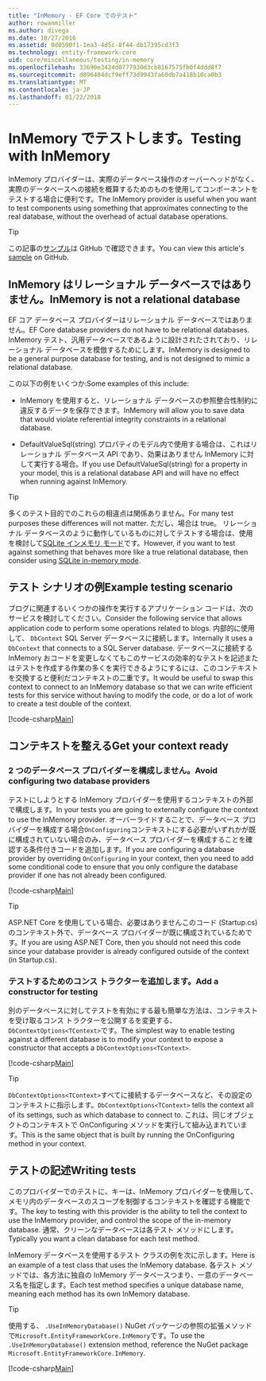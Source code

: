 ```yaml
---
title: "InMemory - EF Core でのテスト"
author: rowanmiller
ms.author: divega
ms.date: 10/27/2016
ms.assetid: 0d0590f1-1ea3-4d5c-8f44-db17395cd3f3
ms.technology: entity-framework-core
uid: core/miscellaneous/testing/in-memory
ms.openlocfilehash: 33690e3424d0777930d3cb8167575fb0f4ddd8f7
ms.sourcegitcommit: d096484dcf9eff73d9943fa60db7a418b10ca0b3
ms.translationtype: MT
ms.contentlocale: ja-JP
ms.lasthandoff: 01/22/2018
---
```

# <a name="testing-with-inmemory"></a><span data-ttu-id="2f42e-102">InMemory でテストします。</span><span class="sxs-lookup"><span data-stu-id="2f42e-102">Testing with InMemory</span></span>

<span data-ttu-id="2f42e-103">InMemory プロバイダーは、実際のデータベース操作のオーバーヘッドがなく、実際のデータベースへの接続を概算するためのものを使用してコンポーネントをテストする場合に便利です。</span><span class="sxs-lookup"><span data-stu-id="2f42e-103">The InMemory provider is useful when you want to test components using something that approximates connecting to the real database, without the overhead of actual database operations.</span></span>

> [!TIP]  
> <span data-ttu-id="2f42e-104">この記事の[サンプル](https://github.com/aspnet/EntityFramework.Docs/tree/master/samples/core/Miscellaneous/Testing)は GitHub で確認できます。</span><span class="sxs-lookup"><span data-stu-id="2f42e-104">You can view this article's [sample](https://github.com/aspnet/EntityFramework.Docs/tree/master/samples/core/Miscellaneous/Testing) on GitHub.</span></span>

## <a name="inmemory-is-not-a-relational-database"></a><span data-ttu-id="2f42e-105">InMemory はリレーショナル データベースではありません。</span><span class="sxs-lookup"><span data-stu-id="2f42e-105">InMemory is not a relational database</span></span>

<span data-ttu-id="2f42e-106">EF コア データベース プロバイダーはリレーショナル データベースではありません。</span><span class="sxs-lookup"><span data-stu-id="2f42e-106">EF Core database providers do not have to be relational databases.</span></span> <span data-ttu-id="2f42e-107">InMemory テスト、汎用データベースであるように設計されたされており、リレーショナル データベースを模倣するためにします。</span><span class="sxs-lookup"><span data-stu-id="2f42e-107">InMemory is designed to be a general purpose database for testing, and is not designed to mimic a relational database.</span></span>

<span data-ttu-id="2f42e-108">この以下の例をいくつか:</span><span class="sxs-lookup"><span data-stu-id="2f42e-108">Some examples of this include:</span></span>
* <span data-ttu-id="2f42e-109">InMemory を使用すると、リレーショナル データベースの参照整合性制約に違反するデータを保存できます。</span><span class="sxs-lookup"><span data-stu-id="2f42e-109">InMemory will allow you to save data that would violate referential integrity constraints in a relational database.</span></span>

* <span data-ttu-id="2f42e-110">DefaultValueSql(string) プロパティのモデル内で使用する場合は、これはリレーショナル データベース API であり、効果はありません InMemory に対して実行する場合。</span><span class="sxs-lookup"><span data-stu-id="2f42e-110">If you use DefaultValueSql(string) for a property in your model, this is a relational database API and will have no effect when running against InMemory.</span></span>

> [!TIP]  
> <span data-ttu-id="2f42e-111">多くのテスト目的でのこれらの相違点は関係ありません。</span><span class="sxs-lookup"><span data-stu-id="2f42e-111">For many test purposes these differences will not matter.</span></span> <span data-ttu-id="2f42e-112">ただし、場合は true。 リレーショナル データベースのように動作しているものに対してテストする場合は、使用を検討して[SQLite インメモリ モード](sqlite.md)です。</span><span class="sxs-lookup"><span data-stu-id="2f42e-112">However, if you want to test against something that behaves more like a true relational database, then consider using [SQLite in-memory mode](sqlite.md).</span></span>

## <a name="example-testing-scenario"></a><span data-ttu-id="2f42e-113">テスト シナリオの例</span><span class="sxs-lookup"><span data-stu-id="2f42e-113">Example testing scenario</span></span>

<span data-ttu-id="2f42e-114">ブログに関連するいくつかの操作を実行するアプリケーション コードは、次のサービスを検討してください。</span><span class="sxs-lookup"><span data-stu-id="2f42e-114">Consider the following service that allows application code to perform some operations related to blogs.</span></span> <span data-ttu-id="2f42e-115">内部的に使用して、 `DbContext` SQL Server データベースに接続します。</span><span class="sxs-lookup"><span data-stu-id="2f42e-115">Internally it uses a `DbContext` that connects to a SQL Server database.</span></span> <span data-ttu-id="2f42e-116">データベースに接続する InMemory おコードを変更しなくてもこのサービスの効率的なテストを記述またはテストを作成する作業の多くを実行できるようにするには、このコンテキストを交換すると便利だコンテキストの二重です。</span><span class="sxs-lookup"><span data-stu-id="2f42e-116">It would be useful to swap this context to connect to an InMemory database so that we can write efficient tests for this service without having to modify the code, or do a lot of work to create a test double of the context.</span></span>

[!code-csharp[Main](../../../../samples/core/Miscellaneous/Testing/BusinessLogic/BlogService.cs)]

## <a name="get-your-context-ready"></a><span data-ttu-id="2f42e-117">コンテキストを整える</span><span class="sxs-lookup"><span data-stu-id="2f42e-117">Get your context ready</span></span>

### <a name="avoid-configuring-two-database-providers"></a><span data-ttu-id="2f42e-118">2 つのデータベース プロバイダーを構成しません。</span><span class="sxs-lookup"><span data-stu-id="2f42e-118">Avoid configuring two database providers</span></span>

<span data-ttu-id="2f42e-119">テストにしようとする InMemory プロバイダーを使用するコンテキストの外部で構成します。</span><span class="sxs-lookup"><span data-stu-id="2f42e-119">In your tests you are going to externally configure the context to use the InMemory provider.</span></span> <span data-ttu-id="2f42e-120">オーバーライドすることで、データベース プロバイダーを構成する場合`OnConfiguring`コンテキストにする必要がいずれかが既に構成されていない場合のみ、データベース プロバイダーを構成することを確認する条件付きコードを追加します。</span><span class="sxs-lookup"><span data-stu-id="2f42e-120">If you are configuring a database provider by overriding `OnConfiguring` in your context, then you need to add some conditional code to ensure that you only configure the database provider if one has not already been configured.</span></span>

[!code-csharp[Main](../../../../samples/core/Miscellaneous/Testing/BusinessLogic/BloggingContext.cs#OnConfiguring)]

> [!TIP]  
> <span data-ttu-id="2f42e-121">ASP.NET Core を使用している場合、必要はありませんこのコード (Startup.cs) のコンテキスト外で、データベース プロバイダーが既に構成されているためです。</span><span class="sxs-lookup"><span data-stu-id="2f42e-121">If you are using ASP.NET Core, then you should not need this code since your database provider is already configured outside of the context (in Startup.cs).</span></span>

### <a name="add-a-constructor-for-testing"></a><span data-ttu-id="2f42e-122">テストするためのコンス トラクターを追加します。</span><span class="sxs-lookup"><span data-stu-id="2f42e-122">Add a constructor for testing</span></span>

<span data-ttu-id="2f42e-123">別のデータベースに対してテストを有効にする最も簡単な方法は、コンテキストを受け取るコンス トラクターを公開するを変更する、`DbContextOptions<TContext>`です。</span><span class="sxs-lookup"><span data-stu-id="2f42e-123">The simplest way to enable testing against a different database is to modify your context to expose a constructor that accepts a `DbContextOptions<TContext>`.</span></span>

[!code-csharp[Main](../../../../samples/core/Miscellaneous/Testing/BusinessLogic/BloggingContext.cs#Constructors)]

> [!TIP]  
> <span data-ttu-id="2f42e-124">`DbContextOptions<TContext>`すべてに接続するデータベースなど、その設定のコンテキストに指示します。</span><span class="sxs-lookup"><span data-stu-id="2f42e-124">`DbContextOptions<TContext>` tells the context all of its settings, such as which database to connect to.</span></span> <span data-ttu-id="2f42e-125">これは、同じオブジェクトのコンテキストで OnConfiguring メソッドを実行して組み込まれています。</span><span class="sxs-lookup"><span data-stu-id="2f42e-125">This is the same object that is built by running the OnConfiguring method in your context.</span></span>

## <a name="writing-tests"></a><span data-ttu-id="2f42e-126">テストの記述</span><span class="sxs-lookup"><span data-stu-id="2f42e-126">Writing tests</span></span>

<span data-ttu-id="2f42e-127">このプロバイダーでのテストに、キーは、InMemory プロバイダーを使用して、メモリ内のデータベースのスコープを制御するコンテキストを確認する機能です。</span><span class="sxs-lookup"><span data-stu-id="2f42e-127">The key to testing with this provider is the ability to tell the context to use the InMemory provider, and control the scope of the in-memory database.</span></span> <span data-ttu-id="2f42e-128">通常、クリーンなデータベースは各テスト メソッドにします。</span><span class="sxs-lookup"><span data-stu-id="2f42e-128">Typically you want a clean database for each test method.</span></span>

<span data-ttu-id="2f42e-129">InMemory データベースを使用するテスト クラスの例を次に示します。</span><span class="sxs-lookup"><span data-stu-id="2f42e-129">Here is an example of a test class that uses the InMemory database.</span></span> <span data-ttu-id="2f42e-130">各テスト メソッドでは、各方法に独自の InMemory データベースつまり、一意のデータベース名を指定します。</span><span class="sxs-lookup"><span data-stu-id="2f42e-130">Each test method specifies a unique database name, meaning each method has its own InMemory database.</span></span>

>[!TIP]
> <span data-ttu-id="2f42e-131">使用する、 `.UseInMemoryDatabase()` NuGet パッケージの参照の拡張メソッドで`Microsoft.EntityFrameworkCore.InMemory`です。</span><span class="sxs-lookup"><span data-stu-id="2f42e-131">To use the `.UseInMemoryDatabase()` extension method, reference the NuGet package `Microsoft.EntityFrameworkCore.InMemory`.</span></span>

[!code-csharp[Main](../../../../samples/core/Miscellaneous/Testing/TestProject/InMemory/BlogServiceTests.cs)]
